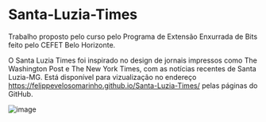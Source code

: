 # Santa-Luzia-Times
Trabalho proposto pelo curso  pelo Programa de Extensão Enxurrada de Bits feito pelo CEFET Belo Horizonte.

O Santa Luzia Times foi inspirado no design de jornais impressos como The  Washington Post e The New York Times, com as notícias recentes de Santa Luzia-MG.
Está disponível para vizualização no endereço https://felippevelosomarinho.github.io/Santa-Luzia-Times/ pelas páginas do GitHub.

![image](https://user-images.githubusercontent.com/60450622/93268315-5b22b880-f783-11ea-9870-fd459e5a2746.png)
